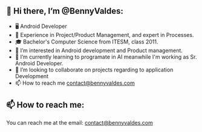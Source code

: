 <!--
Here are some ideas to get you started:

- 🔭 I’m currently working on ...
- 👯 I’m looking to collaborate on ...
- 🤔 I’m looking for help with ...
- 💬 Ask me about ...
- ⚡ Fun fact: ...
-->
## 👋 Hi there, I’m @BennyValdes:
- 🖥 Android Developer
- 💼 Experience in Project/Product Management, and expert in Processes.
- 🎓 Bachelor's Computer Science from ITESM, class 2011.
- 👀 I’m interested in Android development and Product management.
- 🌱 I’m currently learning to programate in AI meanwhile I'm working as Sr. Android Developer.
- 💞️ I’m looking to collaborate on projects regarding to application Development
- 📫 How to reach me contact@bennyvaldes.com

## 📫 How to reach me:
You can reach me at the email: contact@bennyvaldes.com
